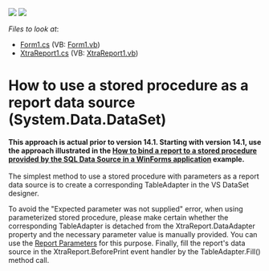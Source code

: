 <!-- default badges list -->
[![](https://img.shields.io/badge/Open_in_DevExpress_Support_Center-FF7200?style=flat-square&logo=DevExpress&logoColor=white)](https://supportcenter.devexpress.com/ticket/details/E1740)
[![](https://img.shields.io/badge/📖_How_to_use_DevExpress_Examples-e9f6fc?style=flat-square)](https://docs.devexpress.com/GeneralInformation/403183)
<!-- default badges end -->
<!-- default file list -->
*Files to look at*:

* [Form1.cs](./CS/Form1.cs) (VB: [Form1.vb](./VB/Form1.vb))
* [XtraReport1.cs](./CS/XtraReport1.cs) (VB: [XtraReport1.vb](./VB/XtraReport1.vb))
<!-- default file list end -->
# How to use a stored procedure as a report data source (System.Data.DataSet)


<p><strong>This approach is actual prior to version 14.1. Starting with version 14.1, use the approach illustrated in the <a href="https://www.devexpress.com/Support/Center/p/T227366">How to bind a report to a stored procedure provided by the SQL Data Source in a WinForms application</a> example.</strong><br /><br />The simplest method to use a stored procedure with parameters as a report data source is to create a corresponding TableAdapter in the VS DataSet designer.</p>
<p>To avoid the "Expected parameter was not supplied" error, when using parameterized stored procedure, please make certain whether the corresponding TableAdapter is detached from the XtraReport.DataAdapter property and the necessary parameter value is manually provided. You can use the <a href="http://documentation.devexpress.com/#XtraReports/CustomDocument4812">Report Parameters</a> for this purpose. Finally, fill the report's data source in the XtraReport.BeforePrint event handler by the TableAdapter.Fill() method call.</p>

<br/>


